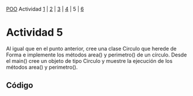 [POO](POO.md) Actividad [1](ACTIVIDAD1.md) | [2](ACTIVIDAD2.md) | [3](ACTIVIDAD3.md) | [4](ACTIVIDAD4.md) | 5 | [6](ACTIVIDAD6.md)
# Actividad 5
Al igual que en el punto anterior, cree una clase Circulo que herede de Forma e implemente 
los métodos area() y perimetro() de un círculo. Desde el main() cree un objeto de tipo 
Circulo y muestre la ejecución de los métodos area() y perimetro().
## Código
